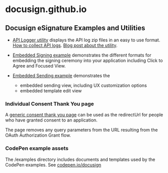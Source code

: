 # docusign.github.io

## Docusign eSignature Examples and Utilities

* [API Logger utility](https://docusign.github.io/apiLogger) displays the API log zip
files in an easy to use format. 
[How to collect API logs](https://support.docusign.com/s/document-item?language=en_US&rsc_301&bundleId=jux1643235969954&topicId=poz1578456669909.html&_LANG=enus). [Blog post about the utility](https://www.docusign.com/blog/developers/analyze-your-api-calls-api-logger).

* [Embedded Signing example](app-examples/embedded-signing/) demonstrates the different formats for 
embedding the signing ceremony into your application including Click to Agree and Focused View.

* [Embedded Sending example](app-examples/embedded-views-v2) demonstrates the 
    * embedded sending view, including UX customization options
    * embedded template edit view

### Individual Consent Thank You page
A [generic consent thank you page](https://docusign.github.io/thankyou) can be used
as the redirectUrl for people who have granted consent to an application.

The page removes any query parameters from the URL resulting from the OAuth Authorization Grant flow.

### CodePen example assets
The /examples directory includes documents and templates used by the CodePen examples. 
See [codepen.io/docusign](https://codepen.io/docusign)
